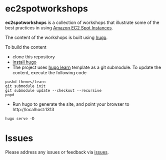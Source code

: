 ec2spotworkshops
================

**ec2spotworkshops** is a collection of workshops that illustrate some of the best practices in using [Amazon EC2 Spot Instances](https://aws.amazon.com/ec2/purchasing-options/spot-instances/).

The content of the workshops is built using [hugo](https://gohugo.io/). 

To build the content
 * clone this repository
 * [install hugo](https://gohugo.io/getting-started/installing/)
 * The project uses [hugo learn](https://github.com/matcornic/hugo-theme-learn/) template as a git submodule. To update the content, execute the following code
```
pushd themes/learn
git submodule init
git submodule update --checkout --recursive
popd
```
 * Run hugo to generate the site, and point your browser to http://localhost:1313
```
hugo serve -D
```

Issues
======

Please address any issues or feedback via [issues](https://github.com/awslabs/ec2-spot-labs/issues).

